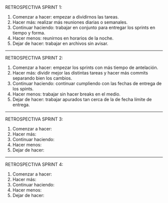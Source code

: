 RETROSPECTIVA SPRINT 1:

1. Comenzar a hacer: empezar a dividirnos las tareas.
2. Hacer más: realizar más reuniones diarias o semanales.
3. Continuar haciendo: trabajar en conjunto para entregar los sprints en tiempo y forma.
4. Hacer menos: reunirnos en horarios de la noche.
5. Dejar de hacer: trabajar en archivos sin avisar.

-----------------------

RETROSPECTIVA SPRINT 2:

1. Comenzar a hacer: empezar los sprints con más tiempo de antelación.
2. Hacer más: dividir mejor las distintas tareas y hacer más commits separando bien los cambios.
3. Continuar haciendo: continuar cumpliendo con las fechas de entrega de los spints. 
4. Hacer menos: trabajar sin hacer breaks en el medio.
5. Dejar de hacer: trabajar apurados tan cerca de la de fecha límite de entrega.

-----------------------

RETROSPECTIVA SPRINT 3:

1. Comenzar a hacer: 
2. Hacer más: 
3. Continuar haciendo: 
4. Hacer menos: 
5. Dejar de hacer: 

-----------------------

RETROSPECTIVA SPRINT 4:

1. Comenzar a hacer: 
2. Hacer más: 
3. Continuar haciendo: 
4. Hacer menos: 
5. Dejar de hacer: 